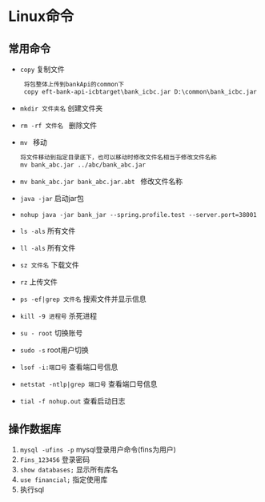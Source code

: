 # Linux命令

## 常用命令

* `copy` 复制文件

  ```reStructuredText
   将包整体上传到bankApi的common下
   copy eft-bank-api-icbtarget\bank_icbc.jar D:\common\bank_icbc.jar
  ```

* `mkdir 文件夹名` 创建文件夹

* `rm -rf 文件名 ` 删除文件

* `mv ` 移动

  ```reStructuredText
  将文件移动到指定目录底下，也可以移动时修改文件名相当于修改文件名称
  mv bank_abc.jar ../abc/bank_abc.jar
  ```

* `mv bank_abc.jar bank_abc.jar.abt ` 修改文件名称

* `java -jar` 启动jar包

* ```reStructuredText
  nohup java -jar bank_jar --spring.profile.test --server.port=38001
  ```

* `ls -als` 所有文件

* `ll -als` 所有文件

* `sz 文件名` 下载文件

* `rz` 上传文件

* `ps -ef|grep 文件名` 搜索文件并显示信息

* `kill -9 进程号` 杀死进程

* `su - root` 切换账号

* `sudo -s` root用户切换

* `lsof -i:端口号` 查看端口号信息

* `netstat -ntlp|grep 端口号` 查看端口号信息

* `tial -f nohup.out` 查看启动日志

## 操作数据库

1. `mysql -ufins -p` mysql登录用户命令(fins为用户)
2. `Fins_123456`  登录密码
3. `show databases;` 显示所有库名
4. `use financial;` 指定使用库
5. 执行sql